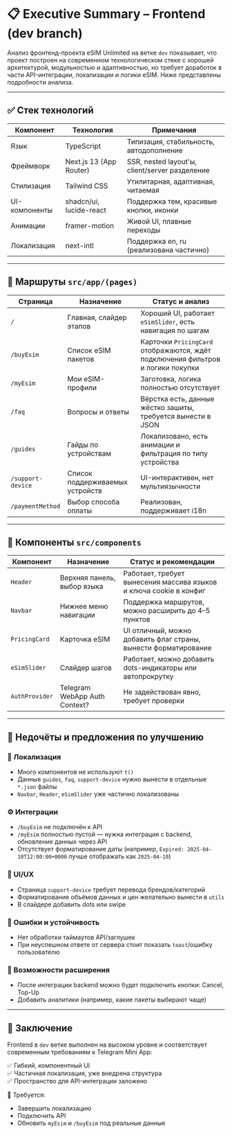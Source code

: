 # 📋 Executive Summary – Frontend (dev branch)

Анализ фронтенд-проекта eSIM Unlimited на ветке `dev` показывает, что проект построен на современном технологическом стеке с хорошей архитектурой, модульностью и адаптивностью, но требует доработок в части API-интеграции, локализации и логики eSIM. Ниже представлены подробности анализа.

---

## ✅ Стек технологий

| Компонент      | Технология           | Примечания                                       |
|----------------|----------------------|--------------------------------------------------|
| Язык           | TypeScript           | Типизация, стабильность, автодополнение         |
| Фреймворк      | Next.js 13 (App Router) | SSR, nested layout'ы, client/server разделение |
| Стилизация     | Tailwind CSS         | Утилитарная, адаптивная, читаемая               |
| UI-компоненты  | shadcn/ui, lucide-react | Поддержка тем, красивые кнопки, иконки       |
| Анимации       | framer-motion        | Живой UI, плавные переходы                      |
| Локализация    | next-intl            | Поддержка en, ru (реализована частично)        |

---

## 📂 Маршруты `src/app/(pages)`

| Страница         | Назначение                                   | Статус и анализ                                                                 |
|------------------|----------------------------------------------|----------------------------------------------------------------------------------|
| `/`              | Главная, слайдер этапов                     | Хороший UI, работает `eSimSlider`, есть навигация по шагам                      |
| `/buyEsim`       | Список eSIM пакетов                         | Карточки `PricingCard` отображаются, ждёт подключения фильтров и логики покупки |
| `/myEsim`        | Мои eSIM-профили                            | Заготовка, логика полностью отсутствует                                         |
| `/faq`           | Вопросы и ответы                            | Вёрстка есть, данные жёстко зашиты, требуется вынести в JSON                   |
| `/guides`        | Гайды по устройствам                        | Локализовано, есть анимации и фильтрация по типу устройства                    |
| `/support-device`| Список поддерживаемых устройств             | UI-интерактивен, нет мультиязычности                                            |
| `/paymentMethod` | Выбор способа оплаты                        | Реализован, поддерживает i18n                                                  |

---

## 🧩 Компоненты `src/components`

| Компонент     | Назначение                          | Статус и рекомендации                                                    |
|----------------|--------------------------------------|--------------------------------------------------------------------------|
| `Header`       | Верхняя панель, выбор языка         | Работает, требует вынесения массива языков и ключа cookie в конфиг       |
| `Navbar`       | Нижнее меню навигации               | Поддержка маршрутов, можно расширить до 4–5 пунктов                      |
| `PricingCard`  | Карточка eSIM                       | UI отличный, можно добавить флаг страны, вынести форматирование          |
| `eSimSlider`   | Слайдер шагов                       | Работает, можно добавить dots-индикаторы или автопрокрутку               |
| `AuthProvider` | Telegram WebApp Auth Context?       | Не задействован явно, требует проверки                                   |

---

## 📌 Недочёты и предложения по улучшению

### 🔄 Локализация
- Много компонентов не используют `t()`
- Данные `guides`, `faq`, `support-device` нужно вынести в отдельные `*.json` файлы
- `Navbar`, `Header`, `eSimSlider` уже частично локализованы

### ⚙️ Интеграции
- `/buyEsim` не подключён к API
- `/myEsim` полностью пустой — нужна интеграция с backend, обновление данных через API
- Отсутствует форматирование даты (например, `Expired: 2025-04-10T12:00:00+0000` лучше отображать как `2025-04-10`)

### 🎨 UI/UX
- Страница `support-device` требует перевода брендов/категорий
- Форматирование объёмов данных и цен желательно вынести в `utils`
- В слайдере добавить dots или swipe

### 🚧 Ошибки и устойчивость
- Нет обработки таймаутов API/заглушек
- При неуспешном ответе от сервера стоит показать `toast`/ошибку пользователю

### 🧠 Возможности расширения
- После интеграции backend можно будет подключить кнопки: Cancel, Top-Up
- Добавить аналитики (например, какие пакеты выбирают чаще)

---

## 📌 Заключение

Frontend в `dev` ветке выполнен на высоком уровне и соответствует современным требованиям к Telegram Mini App:

✅ Гибкий, компонентный UI  
✅ Частичная локализация, уже внедрена структура  
✅ Пространство для API-интеграции заложено  

📌 Требуется:
- Завершить локализацию
- Подключить API
- Обновить `myEsim` и `/buyEsim` под реальные данные


